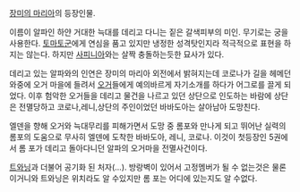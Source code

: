 [장미의 마리아](%EC%9E%A5%EB%AF%B8%EC%9D%98%20%EB%A7%88%EB%A6%AC%EC%95%84.md)의
등장인물.

이름이 알파인 하얀 거대한 늑대를 데리고 다니는 짙은 갈색피부의 미인. 무기로는 궁을 사용한다. [토마토군](%ED%86%A0%EB%A7%88%ED%86%A0%20%EA%B5%B0.md)에게 연심을 품고 있지만 냉정한 성격탓인지라
적극적으로 표현을 하지는 않는다. 하지만 [사피니아](%EC%82%AC%ED%94%BC%EB%8B%88%EC%95%84.md)와는 살짝
충돌하는듯한 묘사가 있다.

데리고 있는 알파와의 인연은 장미의 마리아 외전에서 밝혀지는데 코로나가 길을 헤메던 와중에 오거 마을에 들려서
[오거](%EC%98%A4%EA%B1%B0.md)들에게 예의바르게 자기소개를 하다가 어그로를 끌게 되었다. 이후 험악한 오거들을 데리고
물건을 나르고 있던 상단으로 인도하는 바람에 상단은 전멸당하고 코로나,레니,상단의 주인이었던 바바도아는 살아남아 도망친다.

엘덴을 향해 오거와 늑대무리를 피해가면서 도망 중 롬포와 만나게 되고 뛰어난 실력의 롬포의 도움으로 무사히 엘덴에 도착한 바바도아, 레니,
코로나. 이것이 첫등장인 5권에서 롬 포가 데리고 돌아다니던 알파의 오거마을 전멸사건이다.  

[트와닝](%ED%8A%B8%EC%99%80%EB%8B%9D.md)과 더불어 공기화 된 처자(...). 방랑벽이 있어서 고정멤버가 될
수 없는것은 물론이거니와 트와닝은 위치라도 알 수있지만 롬 포는 어디에 있는지도 알 수없다.

